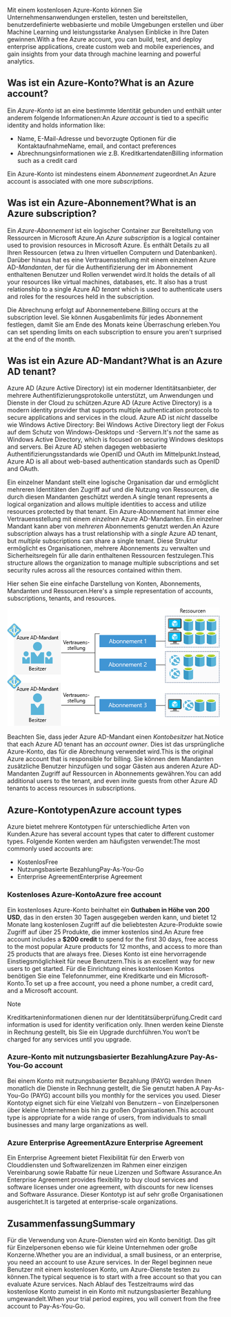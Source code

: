 <span data-ttu-id="9b258-101">Mit einem kostenlosen Azure-Konto können Sie Unternehmensanwendungen erstellen, testen und bereitstellen, benutzerdefinierte webbasierte und mobile Umgebungen erstellen und über Machine Learning und leistungsstarke Analysen Einblicke in Ihre Daten gewinnen.</span><span class="sxs-lookup"><span data-stu-id="9b258-101">With a free Azure account, you can build, test, and deploy enterprise applications, create custom web and mobile experiences, and gain insights from your data through machine learning and powerful analytics.</span></span>

## <a name="what-is-an-azure-account"></a><span data-ttu-id="9b258-102">Was ist ein Azure-Konto?</span><span class="sxs-lookup"><span data-stu-id="9b258-102">What is an Azure account?</span></span>

<span data-ttu-id="9b258-103">Ein _Azure-Konto_ ist an eine bestimmte Identität gebunden und enthält unter anderem folgende Informationen:</span><span class="sxs-lookup"><span data-stu-id="9b258-103">An _Azure account_ is tied to a specific identity and holds information like:</span></span>

- <span data-ttu-id="9b258-104">Name, E-Mail-Adresse und bevorzugte Optionen für die Kontaktaufnahme</span><span class="sxs-lookup"><span data-stu-id="9b258-104">Name, email, and contact preferences</span></span>
- <span data-ttu-id="9b258-105">Abrechnungsinformationen wie z.B. Kreditkartendaten</span><span class="sxs-lookup"><span data-stu-id="9b258-105">Billing information such as a credit card</span></span>

<span data-ttu-id="9b258-106">Ein Azure-Konto ist mindestens einem _Abonnement_ zugeordnet.</span><span class="sxs-lookup"><span data-stu-id="9b258-106">An Azure account is associated with one more  _subscriptions_.</span></span>

## <a name="what-is-an-azure-subscription"></a><span data-ttu-id="9b258-107">Was ist ein Azure-Abonnement?</span><span class="sxs-lookup"><span data-stu-id="9b258-107">What is an Azure subscription?</span></span>

<span data-ttu-id="9b258-108">Ein _Azure-Abonnement_ ist ein logischer Container zur Bereitstellung von Ressourcen in Microsoft Azure.</span><span class="sxs-lookup"><span data-stu-id="9b258-108">An _Azure subscription_ is a logical container used to provision resources in Microsoft Azure.</span></span> <span data-ttu-id="9b258-109">Es enthält Details zu all Ihren Ressourcen (etwa zu Ihren virtuellen Computern und Datenbanken). Darüber hinaus hat es eine Vertrauensstellung mit einem einzelnen Azure AD-_Mandanten_, der für die Authentifizierung der im Abonnement enthaltenen Benutzer und Rollen verwendet wird.</span><span class="sxs-lookup"><span data-stu-id="9b258-109">It holds the details of all your resources like virtual machines, databases, etc. It also has a trust relationship to a single Azure AD _tenant_ which is used to authenticate users and roles for the resources held in the subscription.</span></span>

<span data-ttu-id="9b258-110">Die Abrechnung erfolgt auf Abonnementebene.</span><span class="sxs-lookup"><span data-stu-id="9b258-110">Billing occurs at the subscription level.</span></span> <span data-ttu-id="9b258-111">Sie können Ausgabenlimits für jedes Abonnement festlegen, damit Sie am Ende des Monats keine Überraschung erleben.</span><span class="sxs-lookup"><span data-stu-id="9b258-111">You can set spending limits on each subscription to ensure you aren't surprised at the end of the month.</span></span> 

## <a name="what-is-an-azure-ad-tenant"></a><span data-ttu-id="9b258-112">Was ist ein Azure AD-Mandant?</span><span class="sxs-lookup"><span data-stu-id="9b258-112">What is an Azure AD tenant?</span></span>

<span data-ttu-id="9b258-113">Azure AD (Azure Active Directory) ist ein moderner Identitätsanbieter, der mehrere Authentifizierungsprotokolle unterstützt, um Anwendungen und Dienste in der Cloud zu schützen.</span><span class="sxs-lookup"><span data-stu-id="9b258-113">Azure AD (Azure Active Directory) is a modern identity provider that supports multiple authentication protocols to secure applications and services in the cloud.</span></span> <span data-ttu-id="9b258-114">Azure AD ist _nicht_ dasselbe wie Windows Active Directory: Bei Windows Active Directory liegt der Fokus auf dem Schutz von Windows-Desktops und -Servern.</span><span class="sxs-lookup"><span data-stu-id="9b258-114">It's _not_ the same as Windows Active Directory, which is focused on securing Windows desktops and servers.</span></span> <span data-ttu-id="9b258-115">Bei Azure AD stehen dagegen webbasierte Authentifizierungsstandards wie OpenID und OAuth im Mittelpunkt.</span><span class="sxs-lookup"><span data-stu-id="9b258-115">Instead, Azure AD is all about web-based authentication standards such as OpenID and OAuth.</span></span>

<span data-ttu-id="9b258-116">Ein einzelner Mandant stellt eine logische Organisation dar und ermöglicht mehreren Identitäten den Zugriff auf und die Nutzung von Ressourcen, die durch diesen Mandanten geschützt werden.</span><span class="sxs-lookup"><span data-stu-id="9b258-116">A single tenant represents a logical organization and allows multiple identities to access and utilize resources protected by that tenant.</span></span> <span data-ttu-id="9b258-117">Ein Azure-Abonnement hat immer eine Vertrauensstellung mit einem _einzelnen_ Azure AD-Mandanten. Ein einzelner Mandant kann aber von _mehreren_ Abonnements genutzt werden.</span><span class="sxs-lookup"><span data-stu-id="9b258-117">An Azure subscription always has a trust relationship with a _single_ Azure AD tenant, but _multiple_ subscriptions can share a single tenant.</span></span> <span data-ttu-id="9b258-118">Diese Struktur ermöglicht es Organisationen, mehrere Abonnements zu verwalten und Sicherheitsregeln für alle darin enthaltenen Ressourcen festzulegen.</span><span class="sxs-lookup"><span data-stu-id="9b258-118">This structure allows the organization to manage multiple subscriptions and set security rules across all the resources contained within them.</span></span>

<span data-ttu-id="9b258-119">Hier sehen Sie eine einfache Darstellung von Konten, Abonnements, Mandanten und Ressourcen.</span><span class="sxs-lookup"><span data-stu-id="9b258-119">Here's a simple representation of accounts, subscriptions, tenants, and resources.</span></span>

![Diagramm des Zusammenwirkens von Konten, Mandanten, Abonnements und Ressourcen](../media/3-azure-ad-tenant.png)

<span data-ttu-id="9b258-121">Beachten Sie, dass jeder Azure AD-Mandant einen _Kontobesitzer_ hat.</span><span class="sxs-lookup"><span data-stu-id="9b258-121">Notice that each Azure AD tenant has an _account owner_.</span></span> <span data-ttu-id="9b258-122">Dies ist das ursprüngliche Azure-Konto, das für die Abrechnung verwendet wird.</span><span class="sxs-lookup"><span data-stu-id="9b258-122">This is the original Azure account that is responsible for billing.</span></span> <span data-ttu-id="9b258-123">Sie können dem Mandanten zusätzliche Benutzer hinzufügen und sogar Gästen aus anderen Azure AD-Mandanten Zugriff auf Ressourcen in Abonnements gewähren.</span><span class="sxs-lookup"><span data-stu-id="9b258-123">You can add additional users to the tenant, and even invite guests from other Azure AD tenants to access resources in subscriptions.</span></span>

## <a name="azure-account-types"></a><span data-ttu-id="9b258-124">Azure-Kontotypen</span><span class="sxs-lookup"><span data-stu-id="9b258-124">Azure account types</span></span>

<span data-ttu-id="9b258-125">Azure bietet mehrere Kontotypen für unterschiedliche Arten von Kunden.</span><span class="sxs-lookup"><span data-stu-id="9b258-125">Azure has several account types that cater to different customer types.</span></span> <span data-ttu-id="9b258-126">Folgende Konten werden am häufigsten verwendet:</span><span class="sxs-lookup"><span data-stu-id="9b258-126">The most commonly used accounts are:</span></span>

- <span data-ttu-id="9b258-127">Kostenlos</span><span class="sxs-lookup"><span data-stu-id="9b258-127">Free</span></span>
- <span data-ttu-id="9b258-128">Nutzungsbasierte Bezahlung</span><span class="sxs-lookup"><span data-stu-id="9b258-128">Pay-As-You-Go</span></span>
- <span data-ttu-id="9b258-129">Enterprise Agreement</span><span class="sxs-lookup"><span data-stu-id="9b258-129">Enterprise Agreement</span></span>

### <a name="azure-free-account"></a><span data-ttu-id="9b258-130">Kostenloses Azure-Konto</span><span class="sxs-lookup"><span data-stu-id="9b258-130">Azure free account</span></span>

<span data-ttu-id="9b258-131">Ein kostenloses Azure-Konto beinhaltet ein **Guthaben in Höhe von 200 USD**, das in den ersten 30 Tagen ausgegeben werden kann, und bietet 12 Monate lang kostenlosen Zugriff auf die beliebtesten Azure-Produkte sowie Zugriff auf über 25 Produkte, die immer kostenlos sind.</span><span class="sxs-lookup"><span data-stu-id="9b258-131">An Azure free account includes a **$200 credit** to spend for the first 30 days, free access to the most popular Azure products for 12 months, and access to more than 25 products that are always free.</span></span> <span data-ttu-id="9b258-132">Dieses Konto ist eine hervorragende Einstiegsmöglichkeit für neue Benutzern.</span><span class="sxs-lookup"><span data-stu-id="9b258-132">This is an excellent way for new users to get started.</span></span> <span data-ttu-id="9b258-133">Für die Einrichtung eines kostenlosen Kontos benötigen Sie eine Telefonnummer, eine Kreditkarte und ein Microsoft-Konto.</span><span class="sxs-lookup"><span data-stu-id="9b258-133">To set up a free account, you need a phone number, a credit card, and a Microsoft account.</span></span>

> [!NOTE]
> <span data-ttu-id="9b258-134">Kreditkarteninformationen dienen nur der Identitätsüberprüfung.</span><span class="sxs-lookup"><span data-stu-id="9b258-134">Credit card information is used for identity verification only.</span></span> <span data-ttu-id="9b258-135">Ihnen werden keine Dienste in Rechnung gestellt, bis Sie ein Upgrade durchführen.</span><span class="sxs-lookup"><span data-stu-id="9b258-135">You won’t be charged for any services until you upgrade.</span></span>

### <a name="azure-pay-as-you-go-account"></a><span data-ttu-id="9b258-136">Azure-Konto mit nutzungsbasierter Bezahlung</span><span class="sxs-lookup"><span data-stu-id="9b258-136">Azure Pay-As-You-Go account</span></span>

<span data-ttu-id="9b258-137">Bei einem Konto mit nutzungsbasierter Bezahlung (PAYG) werden Ihnen monatlich die Dienste in Rechnung gestellt, die Sie genutzt haben.</span><span class="sxs-lookup"><span data-stu-id="9b258-137">A Pay-As-You-Go (PAYG) account bills you monthly for the services you used.</span></span> <span data-ttu-id="9b258-138">Dieser Kontotyp eignet sich für eine Vielzahl von Benutzern – von Einzelpersonen über kleine Unternehmen bis hin zu großen Organisationen.</span><span class="sxs-lookup"><span data-stu-id="9b258-138">This account type is appropriate for a wide range of users, from individuals to small businesses and many large organizations as well.</span></span>

### <a name="azure-enterprise-agreement"></a><span data-ttu-id="9b258-139">Azure Enterprise Agreement</span><span class="sxs-lookup"><span data-stu-id="9b258-139">Azure Enterprise Agreement</span></span>

<span data-ttu-id="9b258-140">Ein Enterprise Agreement bietet Flexibilität für den Erwerb von Clouddiensten und Softwarelizenzen im Rahmen einer einzigen Vereinbarung sowie Rabatte für neue Lizenzen und Software Assurance.</span><span class="sxs-lookup"><span data-stu-id="9b258-140">An Enterprise Agreement provides flexibility to buy cloud services and software licenses under one agreement, with discounts for new licenses and Software Assurance.</span></span> <span data-ttu-id="9b258-141">Dieser Kontotyp ist auf sehr große Organisationen ausgerichtet.</span><span class="sxs-lookup"><span data-stu-id="9b258-141">It is targeted at enterprise-scale organizations.</span></span>

## <a name="summary"></a><span data-ttu-id="9b258-142">Zusammenfassung</span><span class="sxs-lookup"><span data-stu-id="9b258-142">Summary</span></span>

<span data-ttu-id="9b258-143">Für die Verwendung von Azure-Diensten wird ein Konto benötigt. Das gilt für Einzelpersonen ebenso wie für kleine Unternehmen oder große Konzerne.</span><span class="sxs-lookup"><span data-stu-id="9b258-143">Whether you are an individual, a small business, or an enterprise, you need an account to use Azure services.</span></span> <span data-ttu-id="9b258-144">In der Regel beginnen neue Benutzer mit einem kostenlosen Konto, um Azure-Dienste testen zu können.</span><span class="sxs-lookup"><span data-stu-id="9b258-144">The typical sequence is to start with a free account so that you can evaluate Azure services.</span></span> <span data-ttu-id="9b258-145">Nach Ablauf des Testzeitraums wird das kostenlose Konto zumeist in ein Konto mit nutzungsbasierter Bezahlung umgewandelt.</span><span class="sxs-lookup"><span data-stu-id="9b258-145">When your trial period expires, you will convert from the free account to Pay-As-You-Go.</span></span>